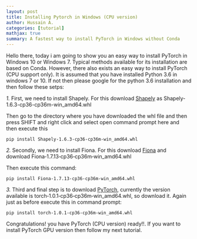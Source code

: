 ```yaml
---
layout: post
title: Installing Pytorch in Windows (CPU version)
author: Hussain A.
categories: [tutorial]
mathjax: true
summary: A fastest way to install PyTorch in Windows without Conda
---
```


Hello there, today i am going to show you an easy way to install PyTorch in Windows 10 or Windows 7. Typical methods available for its installation are based on Conda. However, there also exists an easy way to install PyTorch (CPU support only). It is assumed that you have installed Python 3.6 in windows 7 or 10. If not then please google for the python 3.6 installation and then 
follow these setps:

*1.* First, we need to install Shapely. For this download [Shapely](https://www.lfd.uci.edu/~gohlke/pythonlibs/#shapely) as Shapely-1.6.3-cp36-cp36m-win_amd64.whl

Then go to the directory where you have downloaded the whl file and then press SHIFT and right click and select open command prompt here and then execute this 

`pip install Shapely-1.6.3-cp36-cp36m-win_amd64.whl`

*2.*  Secondly, we need to install Fiona. For this download [Fiona](https://www.lfd.uci.edu/~gohlke/pythonlibs/#fiona) and download 
Fiona‑1.7.13‑cp36‑cp36m‑win_amd64.whl

Then execute this command:


`pip install Fiona‑1.7.13‑cp36‑cp36m‑win_amd64.whl`

*3.* Third and final step is to download [PyTorch](https://www.lfd.uci.edu/~gohlke/pythonlibs/#pytorch), currently the version available is torch‑1.0.1‑cp36‑cp36m‑win_amd64.whl, so download it. Again just as before execute this in command prompt:

`pip install torch‑1.0.1‑cp36‑cp36m‑win_amd64.whl`

Congratulations! you have PyTorch (CPU version) ready!!. If you want to install PyTorch GPU version then follow my next tutorial.
